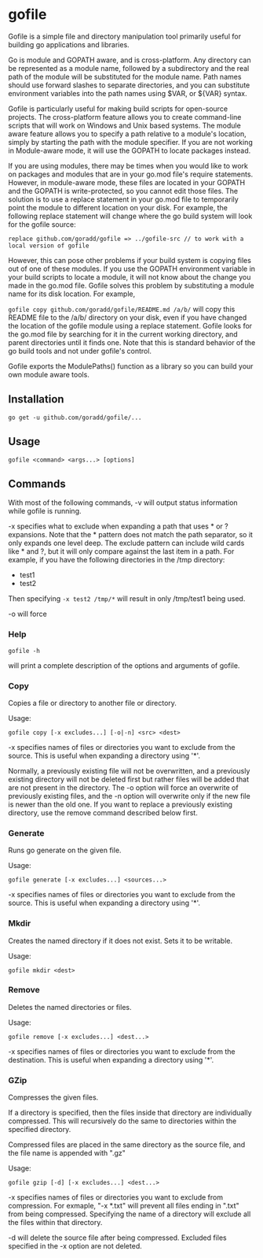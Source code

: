 # gofile

Gofile is a simple file and directory manipulation tool primarily useful for building go applications and libraries. 

Go is module and GOPATH aware, and is cross-platform. Any directory can be represented as a module name,
followed by a subdirectory and the real path of the module will be substituted for 
the module name. Path names should use forward slashes to separate directories, and you can substitute 
environment variables into the path names using $VAR, or ${VAR} syntax.

Gofile is particularly useful for making build scripts for open-source projects. The cross-platform feature allows
you to create command-line scripts that will work on Windows and Unix based systems. The module aware feature
allows you to specify a path relative to a module's location, simply by starting the path with the module specifier.
If you are not working in Module-aware mode, it will use the GOPATH to locate packages instead.

If you are using modules, there may be times when you would like to work on packages and modules that are in your
go.mod file's require statements. However, in module-aware mode, these files are located in your GOPATH and the 
GOPATH is write-protected, so you cannot edit those files. The solution is to use a replace statement in your go.mod
file to temporarily point the module to different location on your disk. For example, the following replace statement
will change where the go build system will look for the gofile source:

`
replace github.com/goradd/gofile => ../gofile-src // to work with a local version of gofile
`

However, this can pose other problems if your build system is copying files out of one of these modules. If you use
the GOPATH environment variable in your build scripts to locate a module, it will not know about the change you
made in the go.mod file. Gofile solves this problem by substituting a module name for its disk location. For example,

`
gofile copy github.com/goradd/gofile/README.md /a/b/
`
will copy this README file to the /a/b/ directory on your disk, even if you have changed the location of the gofile
module using a replace statement. Gofile looks for the go.mod file by searching for it in the current working directory,
and parent directories until it finds one. Note that this is standard behavior of the go build tools and not under
gofile's control. 

Gofile exports the ModulePaths() function as a library so you can build your own module aware tools. 

## Installation

```shell
go get -u github.com/goradd/gofile/...
```

## Usage

```shell
gofile <command> <args...> [options] 
```

## Commands

With most of the following commands, -v will output status information while gofile is running.

-x specifies what to exclude when expanding a path that uses * or ? expansions. Note that the * pattern
does not match the path separator, so it only expands one level deep. The exclude pattern can include wild
cards like * and ?, but it will only compare against the last item in a path. For example, if you have
the following directories in the /tmp directory:

- test1
- test2

Then specifying `-x test2 /tmp/*` will result in only /tmp/test1 being used.

-o will force 

### Help
```shell
gofile -h
```

will print a complete description of the options and arguments of gofile.

### Copy
Copies a file or directory to another file or directory.

Usage:
```shell
gofile copy [-x excludes...] [-o|-n] <src> <dest> 
```
-x specifies names of files or directories you want to exclude from the source. This is useful when
expanding a directory using '*'.

Normally, a previously existing file will not be overwritten, and a previously existing directory will not be
deleted first but rather files will be added that are not present in the directory. The -o option will force
an overwrite of previously existing files, and the -n option will overwrite only if the new file is newer than
the old one. If you want to replace a previously existing directory, use the remove command described below first.

### Generate

Runs go generate on the given file.

Usage:
```shell
gofile generate [-x excludes...] <sources...>

```

-x specifies names of files or directories you want to exclude from the source. This is useful when
expanding a directory using '*'.

### Mkdir

Creates the named directory if it does not exist. Sets it to be writable.

Usage:
```shell
gofile mkdir <dest>
```

### Remove

Deletes the named directories or files.

Usage:
```shell
gofile remove [-x excludes...] <dest...> 
```

-x specifies names of files or directories you want to exclude from the destination. This is useful when
expanding a directory using '*'.

### GZip

Compresses the given files.

If a directory is specified, then the files inside that directory are individually
compressed. This will recursively do the same to directories within the specified directory.

Compressed files are placed in the same directory as the source file, and the
file name is appended with ".gz"

Usage:
```shell
gofile gzip [-d] [-x excludes...] <dest...> 
```

-x specifies names of files or directories you want to exclude from compression. For exmaple, 
"-x *.txt" will prevent all files ending in ".txt" from being compressed. Specifying the name
of a directory will exclude all the files within that directory.

-d will delete the source file after being compressed. Excluded files specified in the 
-x option are not deleted.

